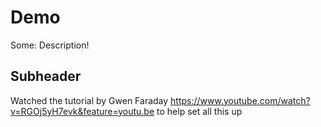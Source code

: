 # Demo

Some: Description!

## Subheader

Watched the tutorial by Gwen Faraday https://www.youtube.com/watch?v=RGOj5yH7evk&feature=youtu.be to help set all this up